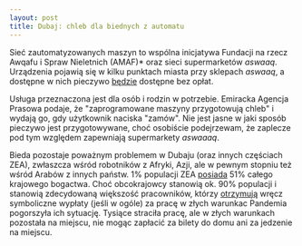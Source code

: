 ```yaml
---
layout: post
title: Dubaj: chleb dla biednych z automatu
---
```


Sieć zautomatyzowanych maszyn to wspólna inicjatywa Fundacji na rzecz Awqafu i Spraw Nieletnich (AMAF)* oraz sieci supermarketów *aswaaq*. Urządzenia pojawią się w kilku punktach miasta przy sklepach *aswaaq*, a dostępne w nich pieczywo [będzie](https://www.zawya.com/en/life/food/dubai-launches-bread-for-all-an-innovative-initiative-supporting-underprivileged-families-mppebj4l) dostępne bez opłat.

Usługa przeznaczona jest dla osób i rodzin w potrzebie. Emiracka Agencja Prasowa podaje, że "zaprogramowane maszyny przygotowują chleb" i wydają go, gdy użytkownik naciska "zamów". Nie jest jasne w jaki sposób pieczywo jest przygotowywane, choć osobiście podejrzewam, że zaplecze pod tym względem zapewniają supermarkety *aswaaaq*. 

Bieda pozostaje poważnym problemem w Dubaju (oraz innych częściach ZEA), zwłaszcza wśród robotników z Afryki, Azji, ale w pewnym stopniu też wśród Arabów z innych państw. 1% populacji ZEA [posiada](https://gulfnews.com/how-to/your-money/richest-1-per-cent-own-over-half-of-uaes-wealth-1.2285345) 51% całego krajowego bogactwa. Choć obcokrajowcy stanowią ok. 90% populacji i stanowią zdecydowaną większość pracowników, którzy [otrzymują](https://www.hrw.org/world-report/2022/country-chapters/united-arab-emirates) wręcz symboliczne wypłaty (jeśli w ogóle) za pracę w złych warunkac Pandemia pogorszyła ich sytuację. Tysiące straciła pracę, ale w złych warunkach pozostała na miejscu, nie mogąc zapłacić za bilety do domu ani za jedzenie na miejscu. 
